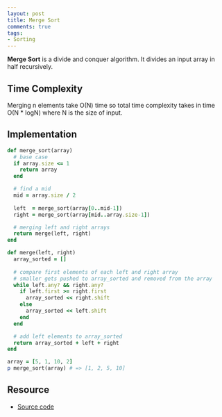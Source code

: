 ```yaml
---
layout: post
title: Merge Sort
comments: true
tags:
- Sorting
---
```


**Merge Sort** is a divide and conquer algorithm. It divides an input array in half recursively. 

## **Time Complexity**
Merging n elements take O(N) time so total time complexity takes in time O(N * logN) where N is the size of input.

## **Implementation**

```ruby
def merge_sort(array)
  # base case
  if array.size <= 1
    return array
  end

  # find a mid
  mid = array.size / 2
  
  left  = merge_sort(array[0..mid-1])
  right = merge_sort(array[mid..array.size-1])

  # merging left and right arrays
  return merge(left, right)
end

def merge(left, right)
  array_sorted = []
  
  # compare first elements of each left and right array
  # smaller gets pushed to array_sorted and removed from the array
  while left.any? && right.any?
    if left.first >= right.first
      array_sorted << right.shift
    else
      array_sorted << left.shift
    end
  end

  # add left elements to array_sorted
  return array_sorted + left + right
end

array = [5, 1, 10, 2]
p merge_sort(array) # => [1, 2, 5, 10]
```

## Resource
* [Source code](https://github.com/hodoolee/ruby-algorithms/sort) 